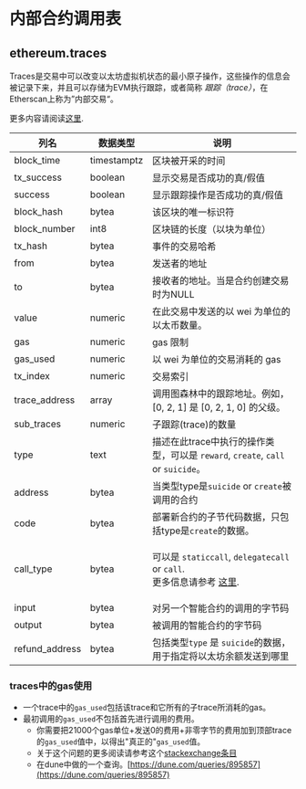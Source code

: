 # 内部合约调用表

## ethereum.traces

Traces是交易中可以改变以太坊虚拟机状态的最小原子操作，这些操作的信息会被记录下来，并且可以存储为EVM执行跟踪，或者简称 _跟踪（trace）_，在Etherscan上称为”内部交易“。

更多内容请阅读[这里](https://medium.com/chainalysis/ethereum-traces-not-transactions-3f0533d26aa).

| **列名** | **数据类型** | **说明**                                                                                                                                                                                                                                |
| --------------- | ------------ | ---------------------------------------------------------------------------------------------------------------------------------------------------------------------------------------------------------------------------------------------- |
| block\_time     | timestamptz  | 区块被开采的时间                                                                                                                                                                                                              |
| tx\_success     | boolean      | 显示交易是否成功的真/假值                                                                                                                                                                                 |
| success         | boolean      | 显示跟踪操作是否成功的真/假值                                                                                                                                                                                    |
| block\_hash     | bytea        | 该区块的唯一标识符                                                                                                                                                                                                             |
| block\_number   | int8         | 区块链的长度（以块为单位）                                                                                                                                                                                                         |
| tx\_hash        | bytea        | 事件的交易哈希                                                                                                                                                                                                              |
| from            | bytea        | 发送者的地址                                                                                                                                                                                                                          |
| to              | bytea        | 接收者的地址。当是合约创建交易时为NULL                                                                                                                                                                       |
| value           | numeric      | 在此交易中发送的以 wei 为单位的以太币数量。                                                                                                                                                                                         |
| gas             | numeric      | gas 限制                                                                                                                                                                                                             |
| gas\_used       | numeric      | 以 wei 为单位的交易消耗的 gas                                                                                                                                                                                                     |
| tx\_index       | numeric      | 交易索引                                                                                                                                                                                                    |
| trace\_address  | array        | 调用图森林中的跟踪地址。例如，[0, 2, 1] 是 [0, 2, 1, 0] 的父级。                                                                                                                                            |
| sub\_traces     | numeric      | 子跟踪(trace)的数量                                                                                                                                                                                                                  |
| type            | text         | 描述在此trace中执行的操作类型，可以是 `reward`, `create`, `call` or `suicide`。                                                                                                                                              |
| address         | bytea        | 当类型type是`suicide` or `create`被调用的合约                                                                                                                                                                           |
| code            | bytea        | 部署新合约的子节代码数据，只包括type是`create`的数据。                                                                                                                                                               |
| call\_type      | bytea        | <p>可以是 <code>staticcall</code>, <code>delegatecall</code> or <code>call</code>.<br>更多信息请参考 <a href="https://medium.com/coinmonks/delegatecall-calling-another-contract-function-in-solidity-b579f804178c">这里</a>. </p> |
| input           | bytea        | 对另一个智能合约的调用的字节码                                                                                                                                                                                |
| output          | bytea        | 被调用的智能合约的字节码                                                                                                                                                                              |
| refund\_address | bytea        | 包括类型`type` 是 `suicide`的数据，用于指定将以太坊余额发送到哪里                                                                                                                                          |




### traces中的gas使用

* 一个trace中的`gas_used`包括该trace和它所有的子trace所消耗的gas。
* 最初调用的`gas_used`不包括首先进行调用的费用。
  * 你需要把21000个gas单位+发送0的费用+非零字节的费用加到顶部trace的`gas_used`值中，以得出"真正的"`gas_used`值。
  * 关于这个问题的更多阅读请参考这个[stackexchange条目](https://ethereum.stackexchange.com/questions/31443/what-do-the-response-values-of-a-parity-trace-transaction-call-actually-repres)
  * 在dune中做的一个查询。[https://dune.com/queries/895857](https://dune.com/queries/895857)
